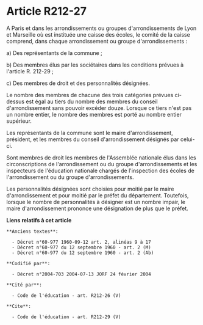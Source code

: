 # Article R212-27

A Paris et dans les arrondissements ou groupes d'arrondissements de Lyon et Marseille où est instituée une caisse des écoles,
le comité de la caisse comprend, dans chaque arrondissement ou groupe d'arrondissements : 

a) Des représentants de la commune ; 

b) Des membres élus par les sociétaires dans les conditions prévues à l'article R. 212-29 ; 

c) Des membres de droit et des personnalités désignées. 

Le nombre des membres de chacune des trois catégories prévues ci-dessus est égal au tiers du nombre des membres du conseil
d'arrondissement sans pouvoir excéder douze. Lorsque ce tiers n'est pas un nombre entier, le nombre des membres est porté au
nombre entier supérieur. 

Les représentants de la commune sont le maire d'arrondissement, président, et les membres du conseil d'arrondissement
désignés par celui-ci. 

Sont membres de droit les membres de l'Assemblée nationale élus dans les circonscriptions de l'arrondissement ou du groupe
d'arrondissements et les inspecteurs de l'éducation nationale chargés de l'inspection des écoles de l'arrondissement ou du
groupe d'arrondissements. 

Les personnalités désignées sont choisies pour moitié par le maire d'arrondissement et pour moitié par le préfet du
département. Toutefois, lorsque le nombre de personnalités à désigner est un nombre impair, le maire d'arrondissement
prononce une désignation de plus que le préfet.

**Liens relatifs à cet article**

	**Anciens textes**:

	  - Décret n°60-977 1960-09-12 art. 2, alinéas 9 à 17
	  - Décret n°60-977 du 12 septembre 1960 - art. 2 (M)
	  - Décret n°60-977 du 12 septembre 1960 - art. 2 (Ab)

	**Codifié par**:

	  - Décret n°2004-703 2004-07-13 JORF 24 février 2004

	**Cité par**:

	  - Code de l'éducation - art. R212-26 (V)

	**Cite**:

	  - Code de l'éducation - art. R212-29 (V)
